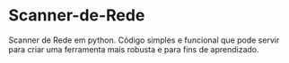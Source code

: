 # Scanner-de-Rede

Scanner de Rede em python. Código simples e funcional que pode servir para criar uma ferramenta mais robusta e para fins de aprendizado.
